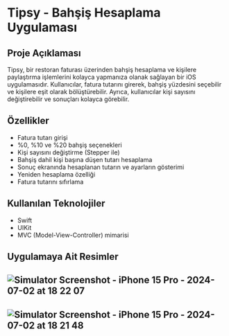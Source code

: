 # Tipsy - Bahşiş Hesaplama Uygulaması

## Proje Açıklaması
Tipsy, bir restoran faturası üzerinden bahşiş hesaplama ve kişilere paylaştırma işlemlerini kolayca yapmanıza olanak sağlayan bir iOS uygulamasıdır. Kullanıcılar, fatura tutarını girerek, bahşiş yüzdesini seçebilir ve kişilere eşit olarak bölüştürebilir. Ayrıca, kullanıcılar kişi sayısını değiştirebilir ve sonuçları kolayca görebilir.

## Özellikler
- Fatura tutarı girişi
- %0, %10 ve %20 bahşiş seçenekleri
- Kişi sayısını değiştirme (Stepper ile)
- Bahşiş dahil kişi başına düşen tutarı hesaplama
- Sonuç ekranında hesaplanan tutarın ve ayarların gösterimi
- Yeniden hesaplama özelliği
- Fatura tutarını sıfırlama

## Kullanılan Teknolojiler
- Swift
- UIKit
- MVC (Model-View-Controller) mimarisi
  
## Uygulamaya Ait Resimler

## ![Simulator Screenshot - iPhone 15 Pro - 2024-07-02 at 18 22 07](https://github.com/omeryilmaz37/Tipsy-App/assets/142786863/86d73087-7433-4c7d-bb82-3d101538a97a)
## ![Simulator Screenshot - iPhone 15 Pro - 2024-07-02 at 18 21 48](https://github.com/omeryilmaz37/Tipsy-App/assets/142786863/4870e0df-f524-480c-8847-3846656b227c)
